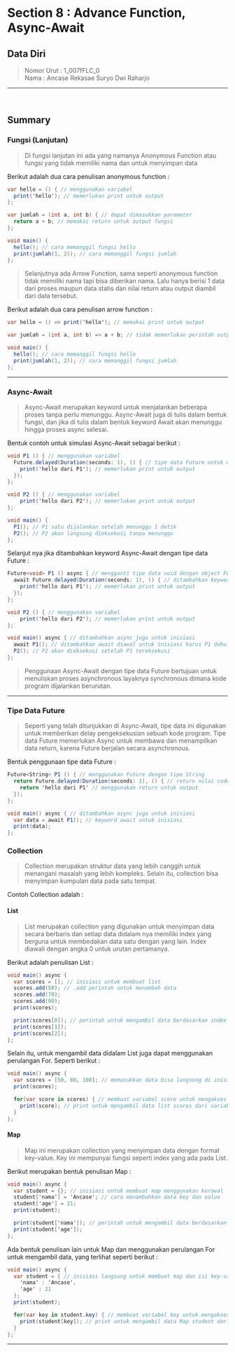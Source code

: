 # Section 8 : Advance Function, Async-Await

## Data Diri

> Nomor Urut  : 1_007fFLC_0 <br>
Nama        : Ancase Rekasae Suryo Dwi Raharjo

--- 

<br>

## Summary

### **Fungsi (Lanjutan)**

>Di fungsi lanjutan ini ada yang namanya Anonymous Function atau fungsi yang tidak memiliki nama dan untuk menyimpan data 

Berikut adalah dua cara penulisan anonymous function :
```cs
var hello = () { // menggunakan variabel
  print('hello'); // memerlukan print untuk output
};

var jumlah = (int a, int b) { // dapat dimasukkan parameter
  return a + b; // memakai return untuk output fungsi
};

void main() {
  hello(); // cara memanggil fungsi hello
  print(jumlah(1, 2)); // cara memanggil fungsi jumlah
};
```
>Selanjutnya ada Arrow Function, sama seperti anonymous function tidak memiliki nama tapi bisa diberikan nama. Lalu hanya berisi 1 data dari proses maupun data statis dan nilai return atau output diambil dari data tersebut.

Berikut adalah dua cara penulisan arrow function :
```cs
var hello = () => print('hello'); // memakai print untuk output

var jumlah = (int a, int b) => a + b; // tidak memerlukan perintah output tapi harus ada satu proses yang menghasilkan output

void main() {
  hello(); // cara memanggil fungsi hello
  print(jumlah(1, 2)); // cara memanggil fungsi jumlah
};
```

---

### **Async-Await**

>Async-Await merupakan keyword untuk menjalankan beberapa proses tanpa perlu menunggu. Async-Await juga di tulis dalam bentuk fungsi, dan jika di tulis dalam bentuk keyword Await akan menunggu hingga proses async selesai.

Bentuk contoh untuk simulasi Async-Await sebagai berikut :
```cs
void P1 () { // menggunakan variabel
  Future.delayed(Duration(seconds: 1), () { // tipe data Future untuk melakukan delayed selama 1 detik
    print('hello dari P1'); // memerlukan print untuk output
  });
};

void P2 () { // menggunakan variabel
    print('hello dari P2'); // memerlukan print untuk output
};

void main() {
  P1(); // P1 satu dijalankan setelah menunggu 1 detik
  P2(); // P2 akan langsung dieksekusi tanpa menunggu
};
```

Selanjut nya jika ditambahkan keyword Async-Await dengan tipe data Future :
```cs
Future<void> P1 () async { // mengganti tipe data void dengan object Future dan ditambahkan keyword Async untuk inisiasi
  await Future.delayed(Duration(seconds: 1), () { // ditambahkan keyword Await untuk inisiasi
    print('hello dari P1'); // memerlukan print untuk output
  });
};

void P2 () { // menggunakan variabel
    print('hello dari P2'); // memerlukan print untuk output
};

void main() async { // ditambahkan async juga untuk inisiasi
  await P1(); // ditambahkan await diawal untuk inisiasi harus P1 dahulu yang dijalankan
  P2(); // P2 akan dieksekusi setelah P1 tereksekusi
};
```
>Penggunaan Async-Await dengan tipe data Future bertujuan untuk menuliskan proses asynchronous layaknya synchronous dimana kode program dijalankan berurutan.

---

### **Tipe Data Future**

> Seperti yang telah ditunjukkan di Async-Await, tipe data ini digunakan untuk memberikan delay pengeksekusian sebuah kode program. Tipe data Future memerlukan Async untuk membawa dan menampilkan data return, karena Future berjalan secara asynchronous.

Bentuk penggunaan tipe data Future :
```cs
Future<String> P1 () { // menggunakan Future dengan tipe String
  return Future.delayed(Duration(seconds: 1), () { // return nilai code di dalam Future selama 1 detik
    return 'hello dari P1' // menggunakan return untuk output
  });
};

void main() async { // ditambahkan async juga untuk inisiasi
  var data = await P1(); // keyword await untuk inisiasi
  print(data);
};
```

### **Collection**

>Collection merupakan struktur data yang lebih canggih untuk menangani masalah yang lebih kompleks. Selain itu, collection bisa menyimpan kumpulan data pada satu tempat.

Contoh Collection adalah :

#### **List**

>List merupakan collection yang digunakan untuk menyimpan data secara berbaris dan setiap data didalam nya memiliki index yang berguna untuk membedakan data satu dengan yang lain. Index diawali dengan angka 0 untuk urutan pertamanya.

Berikut adalah penulisan List :
```cs
void main() async {
  var scores = []; // inisiasi untuk membuat list
  scores.add(50); // .add perintah untuk menambah data
  scores.add(70);
  scores.add(90);
  print(scores);

  print(scores[0]); // perintah untuk mengambil data berdasarkan index
  print(scores[1]);
  print(scores[2]);
};
```

Selain itu, untuk mengambil data didalam List juga dapat menggunakan perulangan For. Seperti berikut :
```cs
void main() async {
  var scores = [50, 80, 100]; // memasukkan data bisa langsung di inisiasikan
  print(scores);

  for(var score in scores) { // membuat variabel score untuk mengakses list scores
    print(score); // print untuk mengambil data list scores dari variabel score
  }
};
```

#### **Map**

>Map ini merupakan collection yang menyimpan data dengan format key-value. Key ini mempunyai fungsi seperti index yang ada pada List.

Berikut merupakan bentuk penulisan Map :
```cs
void main() async {
  var student = {}; // inisiasi untuk membuat map menggunakan kurawal
  student['nama'] = 'Ancase'; // cara menambahkan data key dan value
  student['age'] = 21;
  print(student);

  print(student['nama']); // perintah untuk mengambil data berdasarkan key
  print(student['age']);
};
```

Ada bentuk penulisan lain untuk Map dan menggunakan perulangan For untuk mengambil data, yang terlihat seperti berikut :
```cs
void main() async {
  var student = { // inisiasi langsung untuk membuat map dan isi key-value
    'nama' : 'Ancase',
    'age' : 21
  };
  print(student);

  for(var key in student.key) { // membuat variabel key untuk mengakses list student sesuai dengan urutan key
    print(student[key]); // print untuk mengambil data Map student dari variabel key
  }
};
```

---